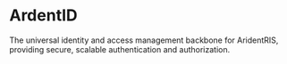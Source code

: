 # ArdentID
The universal identity and access management backbone for AridentRIS, providing secure, scalable authentication and authorization.
